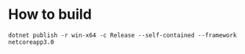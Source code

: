 # How to build

```shell
dotnet publish -r win-x64 -c Release --self-contained --framework netcoreapp3.0
```
